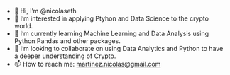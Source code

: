 - 👋 Hi, I’m @nicolaseth
- 👀 I’m interested in applying Ptyhon and Data Science to the crypto world.
- 🌱 I’m currently learning Machine Learning and Data Analysis using Python Pandas and other packages.
- 💞️ I’m looking to collaborate on using Data Analytics and Python to have a deeper understanding of Crypto.
- 📫 How to reach me:  martinez.nicolas@gmail.com

